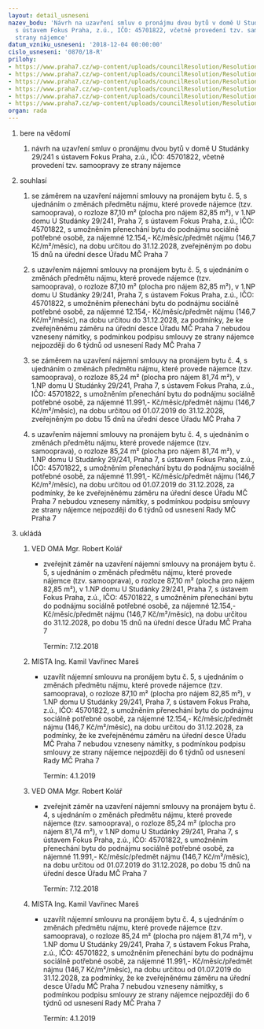 ```yaml
---
layout: detail_usneseni
nazev_bodu: 'Návrh na uzavření smluv o pronájmu dvou bytů v domě U Studánky 29/241
  s ústavem Fokus Praha, z.ú., IČO: 45701822, včetně provedení tzv. samoopravy ze
  strany nájemce'
datum_vzniku_usneseni: '2018-12-04 00:00:00'
cislo_usneseni: '0870/18-R'
prilohy:
- https://www.praha7.cz/wp-content/uploads/councilResolution/Resolutions/30427/export/01_FOKUS241~413977.docx
- https://www.praha7.cz/wp-content/uploads/councilResolution/Resolutions/30427/export/03_FOKUS241~413976.doc
- https://www.praha7.cz/wp-content/uploads/councilResolution/Resolutions/30427/export/04_FOKUS241~413975.pdf
- https://www.praha7.cz/wp-content/uploads/councilResolution/Resolutions/30427/export/05_FOKUS241~413974.doc
- https://www.praha7.cz/wp-content/uploads/councilResolution/Resolutions/30427/export/06_FOKUS241~413973.pdf
- https://www.praha7.cz/wp-content/uploads/councilResolution/Resolutions/30427/export/export~414320.pdf
organ: rada
---
```

<ol id="urzList" class="urzList_view"><li class="urzClass1" id=""><span name="1">bere na vědomí</span><ol class="urzOlClass decimal "><li class="urzClass2" id="" style="text-align: left;"><span><p>návrh na uzavření smluv o pronájmu dvou bytů v domě U Studánky 29/241 s ústavem Fokus Praha, z.ú., IČO: 45701822, včetně provedení tzv. samoopravy ze strany nájemce</p></span></li></ol></li><li class="urzClass1" id=""><span name="26">souhlasí</span><ol class="urzOlClass decimal "><li class="urzClass2" id="" style="text-align: left;"><span><p>se záměrem na uzavření nájemní smlouvy na pronájem bytu č. 5, s ujednáním o změnách předmětu nájmu, které provede nájemce (tzv. samooprava), o rozloze 87,10 m² (plocha pro nájem 82,85 m²),&nbsp;v 1.NP domu U Studánky 29/241, Praha 7, s ústavem Fokus Praha, z.ú., IČO: 45701822, s umožněním přenechání bytu do podnájmu sociálně potřebné osobě, za nájemné 12.154,- Kč/měsíc/předmět nájmu (146,7 Kč/m²/měsíc), na dobu určitou do 31.12.2028, zveřejněným po dobu 15 dnů na úřední desce Úřadu MČ Praha 7<br></p></span></li><li class="urzClass2" id="" style="text-align: left;"><span><p>s uzavřením nájemní smlouvy na pronájem bytu č. 5, s ujednáním o změnách předmětu nájmu, které provede nájemce (tzv. samooprava), o rozloze 87,10 m² (plocha pro nájem 82,85 m²),&nbsp;v 1.NP domu U Studánky 29/241, Praha 7, s ústavem Fokus Praha, z.ú., IČO: 45701822, s umožněním přenechání bytu do podnájmu sociálně potřebné osobě, za nájemné 12.154,- Kč/měsíc/předmět nájmu (146,7 Kč/m²/měsíc), na dobu určitou do 31.12.2028, za podmínky, že ke zveřejněnému záměru na úřední desce Úřadu MČ Praha 7 nebudou vzneseny námitky, s podmínkou podpisu smlouvy ze strany nájemce nejpozději do 6 týdnů od usnesení Rady MČ Praha 7<br></p></span></li><li class="urzClass2" id="" style="text-align: left;"><span><p>se záměrem na uzavření nájemní smlouvy na pronájem bytu č. 4, s ujednáním o změnách předmětu nájmu, které provede nájemce (tzv. samooprava), o rozloze 85,24 m² (plocha pro nájem 81,74 m²), v 1.NP domu U Studánky 29/241, Praha 7, s ústavem Fokus Praha, z.ú., IČO: 45701822, s umožněním přenechání bytu do podnájmu sociálně potřebné osobě, za nájemné 11.991,- Kč/měsíc/předmět nájmu (146,7 Kč/m²/měsíc), na dobu určitou od 01.07.2019 do 31.12.2028, zveřejněným po dobu 15 dnů na úřední desce Úřadu MČ Praha 7</p></span></li><li class="urzClass2" id="" style="text-align: left;"><span><p>s uzavřením nájemní smlouvy na pronájem bytu č. 4, s ujednáním o změnách předmětu nájmu, které provede nájemce (tzv. samooprava), o rozloze 85,24 m² (plocha pro nájem 81,74 m²), v 1.NP domu U Studánky 29/241, Praha 7, s ústavem Fokus Praha, z.ú., IČO: 45701822, s umožněním přenechání bytu do podnájmu sociálně potřebné osobě, za nájemné 11.991,- Kč/měsíc/předmět nájmu (146,7 Kč/m²/měsíc), na dobu určitou od 01.07.2019 do 31.12.2028, za podmínky, že ke zveřejněnému záměru na úřední desce Úřadu MČ Praha 7 nebudou vzneseny námitky, s podmínkou podpisu smlouvy ze strany nájemce nejpozději do 6 týdnů od usnesení Rady MČ Praha 7<br></p></span></li></ol></li><li class="urzClass1" id="urzUkoly"><span name="1">ukládá</span><ol class="urzOlClass"><li class="urzClass2"><span><p>VED OMA Mgr. Robert Kolář</p></span><ul class="urzUlClass"><li class="urzClass3"><span><p>zveřejnit záměr na uzavření nájemní smlouvy na pronájem bytu č. 5, s ujednáním o změnách předmětu nájmu, které provede nájemce (tzv. samooprava), o rozloze 87,10 m² (plocha pro nájem 82,85 m²), v 1.NP domu U Studánky 29/241, Praha 7, s ústavem Fokus Praha, z.ú., IČO: 45701822, s umožněním přenechání bytu do podnájmu sociálně potřebné osobě, za nájemné 12.154,- Kč/měsíc/předmět nájmu (146,7 Kč/m²/měsíc), na dobu určitou do 31.12.2028, po dobu 15 dnů na úřední desce Úřadu MČ Praha 7</p></span><span class="urzUkolTermin">  Termín:&nbsp;7.12.2018</span></li></ul></li><li class="urzClass2"><span><p>MISTA Ing. Kamil Vavřinec Mareš</p></span><ul class="urzUlClass"><li class="urzClass3"><span><p>uzavřít nájemní smlouvu na pronájem bytu č. 5, s ujednáním o změnách předmětu nájmu, které provede nájemce (tzv. samooprava), o rozloze 87,10 m² (plocha pro nájem 82,85 m²), v 1.NP domu U Studánky 29/241, Praha 7, s ústavem Fokus Praha, z.ú., IČO: 45701822, s umožněním přenechání bytu do podnájmu sociálně potřebné osobě, za nájemné 12.154,- Kč/měsíc/předmět nájmu (146,7 Kč/m²/měsíc), na dobu určitou do 31.12.2028, za podmínky, že ke zveřejněnému záměru na úřední desce Úřadu MČ Praha 7 nebudou vzneseny námitky, s podmínkou podpisu smlouvy ze strany nájemce nejpozději do 6 týdnů od usnesení Rady MČ Praha 7</p></span><span class="urzUkolTermin">  Termín:&nbsp;4.1.2019</span></li></ul></li><li class="urzClass2"><span><p>VED OMA Mgr. Robert Kolář</p></span><ul class="urzUlClass"><li class="urzClass3"><span><p>zveřejnit záměr na uzavření nájemní smlouvy na pronájem bytu č. 4, s ujednáním o změnách předmětu nájmu, které provede nájemce (tzv. samooprava), o rozloze 85,24 m² (plocha pro nájem 81,74 m²), v 1.NP domu U Studánky 29/241, Praha 7, s ústavem Fokus Praha, z.ú., IČO: 45701822, s umožněním přenechání bytu do podnájmu sociálně potřebné osobě, za nájemné 11.991,- Kč/měsíc/předmět nájmu (146,7 Kč/m²/měsíc), na dobu určitou od 01.07.2019 do 31.12.2028, po dobu 15 dnů na úřední desce Úřadu MČ Praha 7</p></span><span class="urzUkolTermin">  Termín:&nbsp;7.12.2018</span></li></ul></li><li class="urzClass2"><span><p>MISTA Ing. Kamil Vavřinec Mareš</p></span><ul class="urzUlClass"><li class="urzClass3"><span><p>uzavřít nájemní smlouvu na pronájem bytu č. 4, s ujednáním o změnách předmětu nájmu, které provede nájemce (tzv. samooprava), o rozloze 85,24 m² (plocha pro nájem 81,74 m²), v 1.NP domu U Studánky 29/241, Praha 7, s ústavem Fokus Praha, z.ú., IČO: 45701822, s umožněním přenechání bytu do podnájmu sociálně potřebné osobě, za nájemné 11.991,- Kč/měsíc/předmět nájmu (146,7 Kč/m²/měsíc), na dobu určitou od 01.07.2019 do 31.12.2028, za podmínky, že ke zveřejněnému záměru na úřední desce Úřadu MČ Praha 7 nebudou vzneseny námitky, s podmínkou podpisu smlouvy ze strany nájemce nejpozději do 6 týdnů od usnesení Rady MČ Praha 7</p></span><span class="urzUkolTermin">  Termín:&nbsp;4.1.2019</span></li></ul></li></ol></li></ol>